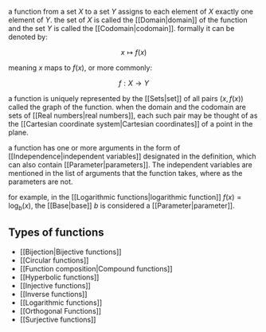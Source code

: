a function from a set $X$ to a set $Y$ assigns to each element of $X$ exactly one element of $Y$.
the set of $X$ is called the [[Domain|domain]] of the function and the set $Y$ is called the [[Codomain|codomain]].
formally it can be denoted by:

$$
x\mapsto f(x)
$$

meaning $x$ maps to $f(x)$, or more commonly:

$$
f:X\rightarrow Y
$$

a function is uniquely represented by the [[Sets|set]] of all pairs $(x,f(x))$ called the graph of the function. when the domain and the codomain are sets of [[Real numbers|real numbers]], each such pair may be thought of as the [[Cartesian coordinate system|Cartesian coordinates]] of a point in the plane.

a function has one or more arguments in the form of [[Independence|independent variables]] designated in the definition, which can also contain [[Parameter|parameters]]. The independent variables are mentioned in the list of arguments that the function takes, where as the parameters are not. 

for example, in the [[Logarithmic functions|logarithmic function]] $f(x) = \log_{b}(x)$, the [[Base|base]] $b$ is considered a [[Parameter|parameter]].

## Types of functions

- [[Bijection|Bijective functions]]
- [[Circular functions]]
- [[Function composition|Compound functions]]
- [[Hyperbolic functions]]
- [[Injective functions]]
- [[Inverse functions]]
- [[Logarithmic functions]]
- [[Orthogonal Functions]]
- [[Surjective functions]]